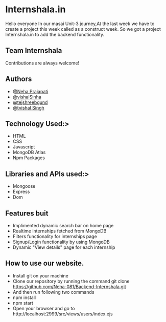 
# Internshala.in

Hello everyone In our masai Unit-3 journey,At the last week we have to create a project this week called as a construct week. So we got a project Internshala.in to add the backend functionality. 
## Team Internshala

Contributions are always welcome!


  
## Authors

- [@Neha Prajapati](https://github.com/Neha-081)
- [@vishalSinha](https://github.com/Vishal062)
- [@tejshreebgund](https://github.com/tejshreebgund)
- [@tvishal Singh](https://github.com/shepaC)


  
## Technology Used:>

- HTML
- CSS
- Javascript
- MongoDB Atlas
- Npm Packages

## Libraries and APIs used:>
- Mongoose
- Express
- Dom

## Features buit
- Implimented dynamic search bar on home page
- Realtime internships fetched from MongoDB
- Filters functionality for internships page
- Signup/Login functionality by using MongoDB
- Dynamic "View details" page for each internship

## How to use our website.
- Install git on your machine
- Clone our repository by running the command git clone https://github.com/Neha-081/Backend-Internshala.git
- And then run following two commands
- npm install
- npm start
- Open your browser and go to http://localhost:2999/src/views/users/index.ejs

  